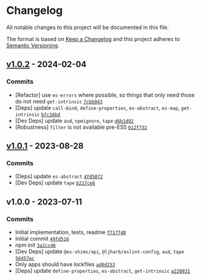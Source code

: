 # Changelog

All notable changes to this project will be documented in this file.

The format is based on [Keep a Changelog](https://keepachangelog.com/en/1.0.0/)
and this project adheres to [Semantic Versioning](https://semver.org/spec/v2.0.0.html).

## [v1.0.2](https://github.com/es-shims/Map.groupBy/compare/v1.0.1...v1.0.2) - 2024-02-04

### Commits

- [Refactor] use `es-errors` where possible, so things that only need those do not need `get-intrinsic` [`7cbb043`](https://github.com/es-shims/Map.groupBy/commit/7cbb0438763592b4f22191c6a3149edc21f94f09)
- [Deps] update `call-bind`, `define-properties`, `es-abstract`, `es-map`, `get-intrinsic` [`bfc18bd`](https://github.com/es-shims/Map.groupBy/commit/bfc18bd3c99fd32661dfe070d597041922049bf1)
- [Dev Deps] update `aud`, `npmignore`, `tape` [`d6b1d92`](https://github.com/es-shims/Map.groupBy/commit/d6b1d92373cf34ec8f828686483c88855f6994cc)
- [Robustness] `filter` is not available pre-ES5 [`012f732`](https://github.com/es-shims/Map.groupBy/commit/012f73293203fb1fca2752de4f0e0c5dbe29bbee)

## [v1.0.1](https://github.com/es-shims/Map.groupBy/compare/v1.0.0...v1.0.1) - 2023-08-28

### Commits

- [Deps] update `es-abstract` [`4fd5072`](https://github.com/es-shims/Map.groupBy/commit/4fd50729474023a440e7dff43119e6cfad708f6f)
- [Dev Deps] update `tape` [`b217ce6`](https://github.com/es-shims/Map.groupBy/commit/b217ce6658bf29aa7040d19e3213ad8e63b45fa2)

## v1.0.0 - 2023-07-11

### Commits

- Initial implementation, tests, readme [`f717f40`](https://github.com/es-shims/Map.groupBy/commit/f717f403d92294c7d3a875624804986049005489)
- Initial commit [`49fd516`](https://github.com/es-shims/Map.groupBy/commit/49fd5162ed28c98bddf15e245eec3381966ef2f2)
- npm init [`3a2cc46`](https://github.com/es-shims/Map.groupBy/commit/3a2cc463387d04bd7fac5bc02cbc686c52bf7656)
- [Dev Deps] update `@es-shims/api`, `@ljharb/eslint-config`, `aud`, `tape` [`56457ac`](https://github.com/es-shims/Map.groupBy/commit/56457ace7438723f5080826fd1ee6a18b57c2233)
- Only apps should have lockfiles [`ad0d253`](https://github.com/es-shims/Map.groupBy/commit/ad0d25375bd9e5b0f5ce083d4968607dc9aaf37c)
- [Deps] update `define-properties`, `es-abstract`, `get-intrinsic` [`a220931`](https://github.com/es-shims/Map.groupBy/commit/a220931b9e3d42146f84dee342998a6188438cd7)
